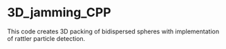 # 3D_jamming_CPP
This code creates 3D packing of bidispersed spheres with implementation of rattler particle detection.
